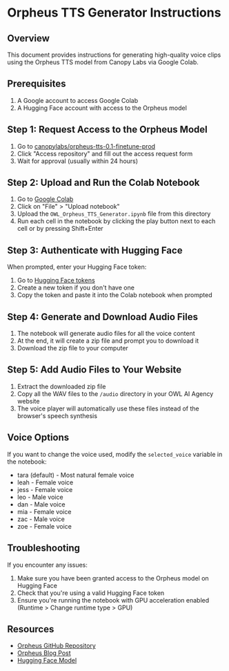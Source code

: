 # Orpheus TTS Generator Instructions

## Overview

This document provides instructions for generating high-quality voice clips using the Orpheus TTS model from Canopy Labs via Google Colab.

## Prerequisites

1. A Google account to access Google Colab
2. A Hugging Face account with access to the Orpheus model

## Step 1: Request Access to the Orpheus Model

1. Go to [canopylabs/orpheus-tts-0.1-finetune-prod](https://huggingface.co/canopylabs/orpheus-tts-0.1-finetune-prod)
2. Click "Access repository" and fill out the access request form
3. Wait for approval (usually within 24 hours)

## Step 2: Upload and Run the Colab Notebook

1. Go to [Google Colab](https://colab.research.google.com/)
2. Click on "File" > "Upload notebook"
3. Upload the `OWL_Orpheus_TTS_Generator.ipynb` file from this directory
4. Run each cell in the notebook by clicking the play button next to each cell or by pressing Shift+Enter

## Step 3: Authenticate with Hugging Face

When prompted, enter your Hugging Face token:
1. Go to [Hugging Face tokens](https://huggingface.co/settings/tokens)
2. Create a new token if you don't have one
3. Copy the token and paste it into the Colab notebook when prompted

## Step 4: Generate and Download Audio Files

1. The notebook will generate audio files for all the voice content
2. At the end, it will create a zip file and prompt you to download it
3. Download the zip file to your computer

## Step 5: Add Audio Files to Your Website

1. Extract the downloaded zip file
2. Copy all the WAV files to the `/audio` directory in your OWL AI Agency website
3. The voice player will automatically use these files instead of the browser's speech synthesis

## Voice Options

If you want to change the voice used, modify the `selected_voice` variable in the notebook:
- tara (default) - Most natural female voice
- leah - Female voice
- jess - Female voice
- leo - Male voice
- dan - Male voice
- mia - Female voice
- zac - Male voice
- zoe - Female voice

## Troubleshooting

If you encounter any issues:
1. Make sure you have been granted access to the Orpheus model on Hugging Face
2. Check that you're using a valid Hugging Face token
3. Ensure you're running the notebook with GPU acceleration enabled (Runtime > Change runtime type > GPU)

## Resources

- [Orpheus GitHub Repository](https://github.com/canopyai/Orpheus-TTS)
- [Orpheus Blog Post](https://canopylabs.ai/model-releases)
- [Hugging Face Model](https://huggingface.co/canopylabs/orpheus-tts-0.1-finetune-prod)

